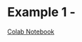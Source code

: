 # Example 1 - 

[Colab Notebook](https://colab.research.google.com/drive/1I4Op3caTQO6UYJ5K1115pg91lM6l6fYR?usp=sharing)
